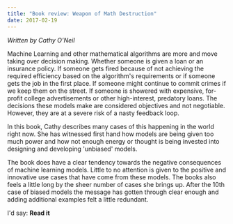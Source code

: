 ```yaml
---
title: "Book review: Weapon of Math Destruction"
date: 2017-02-19
---
```


*Written by Cathy O’Neil*

Machine Learning and other mathematical algorithms are more and move taking over decision making. Whether someone is given a loan or an insurance policy. If someone gets fired because of not achieving the required efficiency based on the algorithm's requirements or if someone gets the job in the first place. If someone might continue to commit crimes if we keep them on the street. If someone is showered with expensive, for-profit college advertisements or other high-interest, predatory loans. The decisions these models make are considered objectives and not negotiable. However, they are at a severe risk of a nasty feedback loop.  

In this book, Cathy describes many cases of this happening in the world right now. She has witnessed first hand how models are being given too much power and how not enough energy or thought is being invested into designing and developing 'unbiased' models. 

The book does have a clear tendency towards the negative consequences of machine learning models. Little to no attention is given to the positive and innovative use cases that have come from these models. The books also feels a little long by the sheer number of cases she brings up. After the 10th case of biased models the message has gotten through clear enough and adding additional examples felt a little redundant. 

I'd say: **Read it**